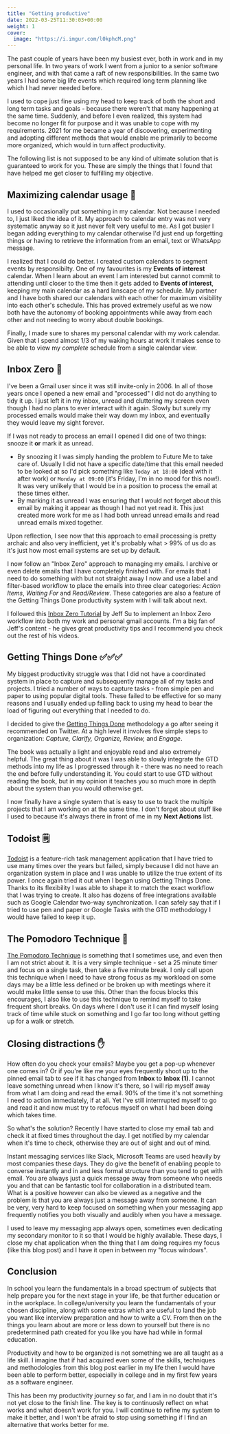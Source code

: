 ```yaml
---
title: "Getting productive"
date: 2022-03-25T11:30:03+00:00
weight: 1
cover:
  image: "https://i.imgur.com/l0kphcM.png"
---
```


The past couple of years have been my busiest ever, both in work and in my personal life. In two years of work I went from a junior to a senior software engineer, and with that came a raft of new responsibilities. In the same two years I had some big life events which required long term planning like which I had never needed before.

I used to cope just fine using my head to keep track of both the short and long term tasks and goals - because there weren't that many happening at the same time. Suddenly, and before I even realized, this system had become no longer fit for purpose and it was unable to cope with my requirements. 2021 for me became a year of discovering, experimenting and adopting different methods that would enable me primarily to become more organized, which would in turn affect productivity. 

The following list is not supposed to be any kind of ultimate solution that is guaranteed to work for you. These are simply the things that I  found that have helped me get closer to fulfilling my objective.

## Maximizing calendar usage 📅

I used to occasionally put something in my calendar. Not because I needed to, I just liked the idea of it. My approach to calendar entry was not very systematic anyway so it just never felt very useful to me. As I got busier I began adding everything to my calendar otherwise I'd just end up forgetting things or having to retrieve the information from an email, text or WhatsApp message.

I realized that I could do better. I created custom calendars to segment events by responsibilty. One of my favourites is my **Events of interest** calendar. When I learn about an event I am interested but cannot commit to attending until closer to the time then it gets added to **Events of interest**, keeping my main calendar as a hard lanscape of my schedule. My partner and I have both shared our calendars with each other for maximum visibility into each other's schedule. This has proved extremely useful as we now both have the autonomy of booking appointments while away from each other and not needing to worry about double bookings.

Finally, I made sure to shares my personal calendar with my work calendar. Given that I spend almost 1/3 of my waking hours at work it makes sense to be able to view my *complete* schedule from a single calendar view.

## Inbox Zero 📧

I've been a Gmail user since it was still invite-only in 2006. In all of those years once I opened a new email and "processed" I did not do anything to tidy it up. I just left it in my inbox, unread and cluttering my screen even though I had no plans to ever interact with it again. Slowly but surely my processed emails would make their way down my inbox, and eventually they would leave my sight forever.

If I was not ready to process an email I opened I did one of two things: snooze it **or** mark it as unread. 

* By snoozing it I was simply handing the problem to Future Me to take care of. Usually I did not have a specific date/time that this email needed to be looked at so I'd pick something like `Today at 18:00` (deal with it after work) or `Monday at 09:00` (it's Friday, I'm in no mood for this now!). It was very unlikely that I would be in a position to process the email at these times either.
* By marking it as unread I was ensuring that I would not forget about this email by making it appear as though I had not yet read it. This just created more work for me as I had both unread unread emails and read unread emails mixed together.

Upon reflection, I see now that this approach to email processing is pretty archaic and also very inefficient, yet it's probably what > 99% of us do as it's just how most email systems are set up by default.

I now follow an "Inbox Zero" approach to managing my emails. I archive or even delete emails that I have completely finished with. For emails that I need to do something with but not straight away I now and use a label and filter-based workflow to place the emails into three clear categories: *Action Items*, *Waiting For* and *Read/Review*. These categories are also a feature of the Getting Things Done productivity system with I will talk about next.

I followed this [Inbox Zero Tutorial](https://youtu.be/9ql1CQfxWxQ) by Jeff Su to implement an Inbox Zero workflow into both my work and personal gmail accounts. I'm a big fan of Jeff's content - he gives great productivity tips and I recommend you check out the rest of his videos.

## Getting Things Done ✅✅✅

My biggest productivity struggle was that I did not have a coordinated system in place to capture and subsequently manage all of my tasks and projects. I tried a number of ways to capture tasks - from simple pen and paper to using popular digital tools. These failed to be effective for so many reasons and I usually ended up falling back to using my head to bear the load of figuring out everything that I needed to do.

I decided to give the [Getting Things Done](https://gettingthingsdone.com/what-is-gtd/) methodology a go after seeing it recommended on Twitter.
At a high level it involves five simple steps to organization: _Capture, Clarify, Organize, Review,_ and _Engage_.

The book was actually a light and enjoyable read and also extremely helpful. The great thing about it was I was able to slowly integrate the GTD methods into my life as I progressed through it - there was no need to reach the end before fully understanding it. You could start to use GTD without reading the book, but in my opinion it teaches you so much more in depth about the system than you would otherwise get.

I now finally have a single system that is easy to use to track the multiple projects that I am working on at the same time. I don't forget about stuff like I used to because it's always there in front of me in my **Next Actions** list.

## Todoist 🗒️

[Todoist](https://todoist.com/) is a feature-rich task management application that I have tried to use many times over the years but failed, simply because I did not have an organization system in place and I was unable to utilize the true extent of its power. I once again tried it out when I began using Getting Things Done. Thanks to its flexibility I was able to shape it to match the exact workflow that I was trying to create. It also has dozens of free integrations available such as Google Calendar two-way synchronization. I can safely say that if I tried to use pen and paper or Google Tasks with the GTD methodology I would have failed to keep it up.

## The Pomodoro Technique 🍅

[The Pomodoro Technique](https://francescocirillo.com/pages/pomodoro-technique) is something that I sometimes use, and even then I am not strict about it.
It is a very simple technique - set a 25 minute timer and focus on a single task, then take a five minute break.
I only call upon this technique when I need to have strong focus as my workload on some days may be a little less defined or be broken up with meetings where it would make little sense to use this.
Other than the focus blocks this encourages, I also like to use this technique to remind myself to take frequent short breaks. On days where I don't use it I can find myself losing track of time while stuck on something and I go far too long without getting up for a walk or stretch.

## Closing distractions ✋

How often do you check your emails? Maybe you get a pop-up whenever one comes in? Or if you're like me your eyes frequently shoot up to the pinned email tab to see if it has changed from **Inbox** to **Inbox (1)**. I cannot leave something unread when I know it's there, so I will rip myself away from what I am doing and read the email. 90% of the time it's not something I need to action immediately, if at all. Yet I've still interrrupted myself to go and read it and now must try to refocus myself on what I had been doing which takes time.

So what's the solution? Recently I have started to close my email tab and check it at fixed times throughout the day. I get notified by my calendar when it's time to check, otherwise they are out of sight and out of mind.

Instant messaging services like Slack, Microsoft Teams are used heavily by most companies these days. They do give the benefit of enabling people to converse instantly and in and less formal structure than you tend to get with email. You are always just a quick message away from someone who needs you and that can be fantastic tool for collaboration in a distributed team. 
What is a positive however can also be viewed as a negative and the problem is that you are always just a message away from someone. It can be very, very hard to keep focused on something when your messaging app frequently notifies you both visually and audibly when you have a message.

I used to leave my messaging app always open, sometimes even dedicating my secondary monitor to it so that I would be highly available. These days, I close my chat application when the thing that I am doing requires my focus (like this blog post) and I have it open in between my "focus windows".

## Conclusion

In school you learn the fundamentals in a broad spectrum of subjects that help prepare you for the next stage in your life, be that further education or in the workplace. In college/university you learn the fundamentals of your chosen discipline, along with some extras which are useful to land the job you want like interview preparation and how to write a CV. From then on the things you learn about are more or less down to yourself but there is no predetermined path created for you like you have had while in formal education.

Productivity and how to be organized is not something we are all taught as a life skill. I imagine that if had acquired even some of the skills, techniques and methodologies from this blog post earlier in my life then I would have been able to perform better, especially in college and in my first few years as a software engineer.

This has been my productivity journey so far, and I am in no doubt that it's not yet close to the finish line. The key is to continuosly reflect on what works and what doesn't work for you. I will continue to refine my system to make it better, and I won't be afraid to stop using something if I find an alternative that works better for me.
